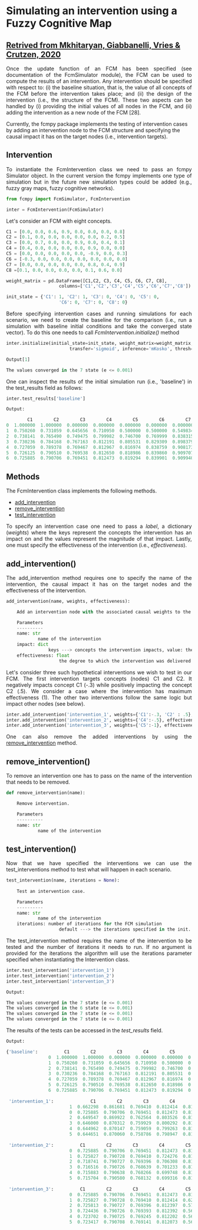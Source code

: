 # Simulating an intervention using a Fuzzy Cognitive Map

## <a href="https://www.sciencedirect.com/science/article/pii/S2666521220300089?via%3Dihub"> Retrived from Mkhitaryan, Giabbanelli, Vries & Crutzen, 2020 </a>

<div align='justify'>
Once the update function of an FCM has been specified (see <a src="..\..\simulator\simulator.md">documentation of the FcmSimulator module</a>), the FCM can be used to compute the results of an intervention. Any intervention should be specified with respect to: (i) the baseline situation, that is, the value of all concepts of the FCM before the intervention takes place; and (ii) the design of the intervention (i.e., the structure of the FCM). These two aspects can be handled by (i) providing the initial values of all nodes in the FCM, and (ii) adding the intervention as a new node of the FCM [28].
</div>

Currently, the fcmpy package implements the testing of intervention cases by adding an intervention node to the FCM structure and specifying the causal impact it has on the target nodes (i.e., intervention targets).  

## Intervention

<div align='justify'>

To instantiate the FcmIntervention class we need to pass an fcmpy Simulator object. In the current version the fcmpy implements one type of simulation but in the future new simulation types could be added (e.g., fuzzy gray maps, fuzzy cognitive networks). 

```Python
from fcmpy import FcmSimulator, FcmIntervention

inter = FcmIntervention(FcmSimulator)
```

Let's consider an FCM with eight concepts.

```Python
C1 = [0.0, 0.0, 0.6, 0.9, 0.0, 0.0, 0.0, 0.8]
C2 = [0.1, 0.0, 0.0, 0.0, 0.0, 0.0, 0.2, 0.5]
C3 = [0.0, 0.7, 0.0, 0.0, 0.9, 0.0, 0.4, 0.1]
C4 = [0.4, 0.0, 0.0, 0.0, 0.0, 0.9, 0.0, 0.0]
C5 = [0.0, 0.0, 0.0, 0.0, 0.0, -0.9, 0.0, 0.3]
C6 = [-0.3, 0.0, 0.0, 0.0, 0.0, 0.0, 0.0, 0.0]
C7 = [0.0, 0.0, 0.0, 0.0, 0.0, 0.8, 0.4, 0.9]
C8 =[0.1, 0.0, 0.0, 0.0, 0.0, 0.1, 0.6, 0.0]

weight_matrix = pd.DataFrame([C1,C2, C3, C4, C5, C6, C7, C8], 
                    columns=['C1','C2','C3','C4','C5','C6','C7','C8'])

init_state = {'C1': 1, 'C2': 1, 'C3': 0, 'C4': 0, 'C5': 0,
                    'C6': 0, 'C7': 0, 'C8': 0}
```
Before specifying intervention cases and running simulations for each scenario, we need to create the baseline for the comparison (i.e., run a simulation with baseline initial conditions and take the converged state vector). To do this one needs to call <em>FcmIntervention.initialize()</em> method

```Python
inter.initialize(initial_state=init_state, weight_matrix=weight_matrix, 
                        transfer='sigmoid', inference='mKosko', thresh=0.001, iterations=50, l=1)
```

```Python
Output[1]

The values converged in the 7 state (e <= 0.001)
```

One can inspect the results of the initial simulation run (i.e., 'baseline') in the test_results field as follows:

```Python
inter.test_results['baseline']
```

```Python
Output:

        C1        C2        C3        C4        C5        C6        C7        C8
0  1.000000  1.000000  0.000000  0.000000  0.000000  0.000000  0.000000  0.000000
1  0.750260  0.731059  0.645656  0.710950  0.500000  0.500000  0.549834  0.785835
2  0.738141  0.765490  0.749475  0.799982  0.746700  0.769999  0.838315  0.921361
3  0.730236  0.784168  0.767163  0.812191  0.805531  0.829309  0.898379  0.950172
4  0.727059  0.789378  0.769467  0.812967  0.816974  0.838759  0.908173  0.954927
5  0.726125  0.790510  0.769538  0.812650  0.818986  0.839860  0.909707  0.955666
6  0.725885  0.790706  0.769451  0.812473  0.819294  0.839901  0.909940  0.955774
```

</div>

## Methods

<div align='justify'>

The FcmIntervention class implements the following methods.

- [add_intervention](#add_intervention)
- [remove_intervention](#remove_intervention)
- [test_intervention](#test_interventions)

</div>

<div align='justify'>

To specify an intervention case one need to pass a <em>label</em>, a dictionary (<em>weights</em>) where the keys represent the concepts the intervention has an impact on and the values represent the magnitude of that impact. Lastly, one must specify the effectiveness of the intervention (i.e., <em>effectiveness</em>).

</dif>

## add_intervention()

<div align='justify'>

The add_intervention method requires one to specify the name of the intervention, the causal impact it has on the target nodes and the effectiveness of the intervention.

```Python
add_intervention(name, weights, effectiveness):

    Add an intervention node with the associated causal weights to the FCM.

    Parameters
    ----------
    name: str
            name of the intervention
    impact: dict
                keys ---> concepts the intervention impacts, value: the associated causal weight
    effectiveness: float
                    the degree to which the intervention was delivered (should be between [-1, 1])
```

Let's consider three such hypothetical interventions we wish to test in our FCM. The first intervention targets concepts (nodes) C1 and C2. It negatively impacts concept C1 (-.3) while positively impacting the concept C2 (.5). We consider a case where the intervention has maximum effectiveness (1). The other two interventions follow the same logic but impact other nodes (see below). 

```Python
inter.add_intervention('intervention_1', weights={'C1':-.3, 'C2' : .5}, effectiveness=1)
inter.add_intervention('intervention_2', weights={'C4':-.5}, effectiveness=1)
inter.add_intervention('intervention_3', weights={'C5':-1}, effectiveness=1)
```

One can also remove the added interventions by using the [remove_intervention](#remove_intervention) method.

</div>

## remove_intervention()

<div align='justify'>

To remove an intervention one has to pass on the name of the intervention that needs to be removed.

```Python
def remove_intervention(name):

    Remove intervention.

    Parameters
    ----------
    name: str
            name of the intervention
```

</div>

## test_intervention()

<div align='justify'>

Now that we have specified the interventions we can use the test_interventions method to test what will happen in each scenario.

```Python
test_intervention(name, iterations = None):
        
    Test an intervention case.

    Parameters
    ----------
    name: str
            name of the intervention
    iterations: number of iterations for the FCM simulation
                    default ---> the iterations specified in the init.
```
The test_intervention method requires the name of the intervention to be tested and the number of iterations it needs to run. If no argument is provided for the iterations the algorithm will use the iterations parameter specified when instantiating the Intervention class. 

```Python
inter.test_intervention('intervention_1')
inter.test_intervention('intervention_2')
inter.test_intervention('intervention_3')
```

```Python
Output:

The values converged in the 7 state (e <= 0.001)
The values converged in the 6 state (e <= 0.001)
The values converged in the 7 state (e <= 0.001)
The values converged in the 7 state (e <= 0.001)
```

The results of the tests can be accessed in the <em>test_results</em> field.

```Python
Output:

{'baseline':          C1        C2        C3        C4        C5        C6        C7         C8
                0  1.000000  1.000000  0.000000  0.000000  0.000000  0.000000  0.000000  0.000000
                1  0.750260  0.731059  0.645656  0.710950  0.500000  0.500000  0.549834  0.785835
                2  0.738141  0.765490  0.749475  0.799982  0.746700  0.769999  0.838315  0.921361
                3  0.730236  0.784168  0.767163  0.812191  0.805531  0.829309  0.898379  0.950172
                4  0.727059  0.789378  0.769467  0.812967  0.816974  0.838759  0.908173  0.954927
                5  0.726125  0.790510  0.769538  0.812650  0.818986  0.839860  0.909707  0.955666
                6  0.725885  0.790706  0.769451  0.812473  0.819294  0.839901  0.909940  0.955774
 
 'intervention_1':              C1        C2        C3        C4        C5        C6        C7      C8    intervention
                        1  0.662298  0.861681  0.769410  0.812414  0.819328  0.839874  0.909973  0.955774     1.0
                        0  0.725885  0.790706  0.769451  0.812473  0.819294  0.839901  0.909940  0.955787     1.0
                        2  0.649547  0.869922  0.762564  0.803526  0.819327  0.839863  0.911132  0.955134     1.0
                        3  0.646000  0.870312  0.759929  0.800292  0.818413  0.838899  0.911143  0.954860     1.0
                        4  0.644962  0.870147  0.759059  0.799263  0.817925  0.838484  0.911052  0.954712     1.0
                        5  0.644651  0.870060  0.758786  0.798947  0.817735  0.838350  0.911004  0.954652     1.0,
 
 'intervention_2':          C1        C2        C3        C4        C5        C6        C7          C8    intervention
                        0  0.725885  0.790706  0.769451  0.812473  0.819294  0.839901  0.909940  0.955774     1.0
                        1  0.725827  0.790728  0.769410  0.724276  0.819328  0.839874  0.909973  0.955787     1.0
                        2  0.718741  0.790727  0.769396  0.706308  0.819327  0.828905  0.909976  0.955787     1.0
                        3  0.716516  0.790726  0.768639  0.701233  0.819325  0.825022  0.909976  0.955547     1.0
                        4  0.715883  0.790638  0.768266  0.699748  0.819224  0.823795  0.909939  0.955458     1.0
                        5  0.715704  0.790580  0.768132  0.699316  0.819160  0.823430  0.909917  0.955427     1.0,
 
 'intervention_3':          C1        C2        C3        C4        C5        C6        C7          C8    intervention
                        0  0.725885  0.790706  0.769451  0.812473  0.819294  0.839901  0.909940  0.955774     1.0  
                        1  0.725827  0.790728  0.769410  0.812414  0.625228  0.839874  0.909973  0.955787     1.0  
                        2  0.725813  0.790727  0.769396  0.812397  0.578763  0.861988  0.909976  0.953260     1.0  
                        3  0.724436  0.790726  0.769393  0.812392  0.567392  0.869389  0.909852  0.952521     1.0  
                        4  0.723702  0.790725  0.769245  0.812202  0.564598  0.871358  0.909801  0.952278     1.0  
                        5  0.723417  0.790708  0.769141  0.812073  0.563879  0.871834  0.909778  0.952199     1.0}
```
</div>